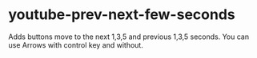 # youtube-prev-next-few-seconds
Adds buttons move to the next 1,3,5 and previous 1,3,5 seconds. You can use Arrows with control key and without.
